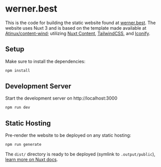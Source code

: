 
# werner.best

This is the code for building the static website found at [werner.best](https://werner.best). 
The website uses Nuxt 3 and is based on the template made available at [Atinux/content-wind](https://github.com/Atinux/content-wind); utilizing [Nuxt Content](https://content.nuxtjs.org), [TailwindCSS](https://tailwindcss.com), and [Iconify](https://iconify.design).

## Setup

Make sure to install the dependencies:

```bash
npm install
```

## Development Server

Start the development server on http://localhost:3000

```bash
npm run dev
```

## Static Hosting

Pre-render the website to be deployed on any static hosting:

```bash
npm run generate
```

The `dist/` directory is ready to be deployed (symlink to `.output/public`), [learn more on Nuxt docs](https://v3.nuxtjs.org/guide/deploy/static-hosting).
